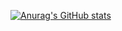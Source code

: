 [![Anurag's GitHub stats](https://github-readme-stats.vercel.app/api?username=DoLoop216&hide=stars&show=reviews,discussions_started,discussions_answered,prs_merged,prs_merged_percentage&show_icons=true&theme=dark)](https://github.com/anuraghazra/github-readme-stats)
